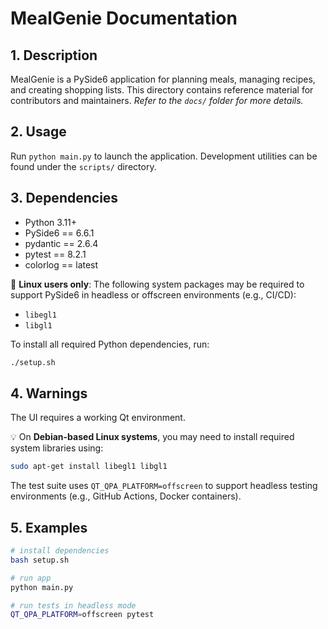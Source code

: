# MealGenie Documentation

## 1. Description

MealGenie is a PySide6 application for planning meals, managing recipes, and creating shopping lists. This directory contains reference material for contributors and maintainers. *Refer to the `docs/` folder for more details.*

## 2. Usage

Run `python main.py` to launch the application. Development utilities can be found under the `scripts/` directory.

## 3. Dependencies

* Python 3.11+
* PySide6 == 6.6.1
* pydantic == 2.6.4
* pytest == 8.2.1
* colorlog == latest

🔸 **Linux users only**: The following system packages may be required to support PySide6 in headless or offscreen environments (e.g., CI/CD):

* `libegl1`
* `libgl1`

To install all required Python dependencies, run:

```bash
./setup.sh
```

## 4. Warnings

The UI requires a working Qt environment.

💡 On **Debian-based Linux systems**, you may need to install required system libraries using:

```bash
sudo apt-get install libegl1 libgl1
```

The test suite uses `QT_QPA_PLATFORM=offscreen` to support headless testing environments (e.g., GitHub Actions, Docker containers).

## 5. Examples

```bash
# install dependencies
bash setup.sh

# run app
python main.py

# run tests in headless mode
QT_QPA_PLATFORM=offscreen pytest
```
